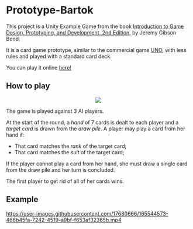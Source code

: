 # Prototype-Bartok
This project is a Unity Example Game from the book [Introduction to Game Design, Prototyping, and Development, 2nd Edition](https://book.prototools.net/), by Jeremy Gibson Bond.

It is a card game prototype, similar to the commercial game [UNO](https://en.wikipedia.org/wiki/Uno_(card_game)), with less rules and played with a standard card deck.

You can play it online [here!](https://shaman37.itch.io/prototype-bartok)
## How to play
<p align="center">
  <img src="https://user-images.githubusercontent.com/17680666/165542242-62fccaf7-6c65-431d-b618-62c68e1f20a2.png">
</p>

The game is played against 3 AI players.

At the start of the round, a _hand_ of 7 cards is dealt to each player and a _target card_ is drawn from the _draw pile_.
A player may play a card from her hand if:
- That card matches the _rank_ of the target card;
- That card matches the _suit_ of the target card;

If the player cannot play a card from her hand, she must draw a single card from the draw pile and her turn is concluded.

The first player to get rid of all of her cards wins.

## Example

https://user-images.githubusercontent.com/17680666/165544573-466b45fa-7242-4519-a9bf-f653af32365b.mp4
